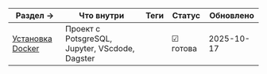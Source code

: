 
| Раздел →                         | Что внутри                                     | Теги | Статус   | Обновлено  |
| -------------------------------- | ---------------------------------------------- | ---- | -------- | ---------- |
| [Установка Docker](./install.md) | Проект с PotsgreSQL, Jupyter, VScdode, Dagster |      | ☑ готова | 2025-10-17 |

